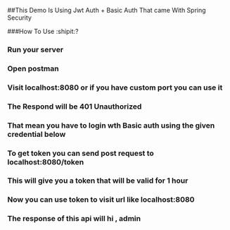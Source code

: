 

##This Demo Is Using Jwt Auth + Basic Auth That came With Spring Security

###How To Use :shipit:?
### Run your server
### Open postman
### Visit localhost:8080 or if you have custom port you can use it
### The Respond will be 401 Unauthorized
### That mean you have to login wth Basic auth using the given credential below
### To get token you can send post request to localhost:8080/token
### This will give you a token that will be valid for 1 hour
### Now you can use token to visit url like localhost:8080
### The response of this api will hi , admin
